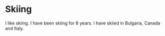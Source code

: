 Skiing
======
I like skiing. I have been skiing for 8 years.
I have skiied in Bulgaria, Canada and Italy.

